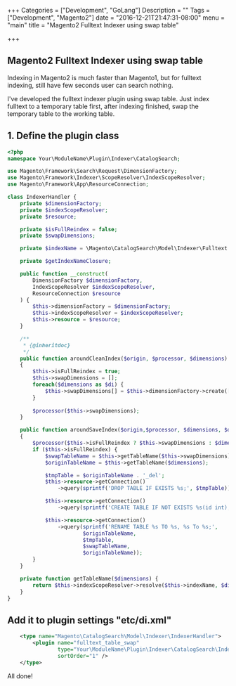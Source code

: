 +++
Categories = ["Development", "GoLang"]
Description = ""
Tags = ["Development", "Magento2"]
date = "2016-12-21T21:47:31-08:00"
menu = "main"
title = "Magento2 Fulltext Indexer using swap table"

+++

## Magento2 Fulltext Indexer using swap table

Indexing in Magento2 is much faster than Magento1, but for fulltext indexing, still have few seconds user can search nothing.

I've developed the fulltext indexer plugin using swap table. Just index fulltext to a temporary table first, after indexing finished, swap the temporary table to the working table.

## 1. Define the plugin class

```php
<?php
namespace Your\ModuleName\Plugin\Indexer\CatalogSearch;

use Magento\Framework\Search\Request\DimensionFactory;
use Magento\Framework\Indexer\ScopeResolver\IndexScopeResolver;
use Magento\Framework\App\ResourceConnection;

class IndexerHandler {
    private $dimensionFactory;
    private $indexScopeResolver;
    private $resource;

    private $isFullReindex = false;
    private $swapDimensions;

    private $indexName = \Magento\CatalogSearch\Model\Indexer\Fulltext::INDEXER_ID;

    private $getIndexNameClosure;

    public function __construct(
        DimensionFactory $dimensionFactory,
        IndexScopeResolver $indexScopeResolver,
        ResourceConnection $resource
    ) {
        $this->dimensionFactory = $dimensionFactory;
        $this->indexScopeResolver = $indexScopeResolver;
        $this->resource = $resource;
    }

    /**
     * {@inheritdoc}
     */
    public function aroundCleanIndex($origin, $processor, $dimensions)
    {
        $this->isFullReindex = true;
        $this->swapDimensions = [];
        foreach($dimensions as $di) {
            $this->swapDimensions[] = $this->dimensionFactory->create(['name' => 'swap', 'value' => $di->getValue()]);
        }
   
        $processor($this->swapDimensions);
    }

    public function aroundSaveIndex($origin,$processor, $dimensions, $documents)
    {
        $processor($this->isFullReindex ? $this->swapDimensions : $dimensions, $documents);
        if ($this->isFullReindex) {
            $swapTableName = $this->getTableName($this->swapDimensions);
            $originTableName = $this->getTableName($dimensions);

            $tmpTable = $originTableName . '_del';
            $this->resource->getConnection()
                ->query(sprintf('DROP TABLE IF EXISTS %s;', $tmpTable));

            $this->resource->getConnection()
                ->query(sprintf('CREATE TABLE IF NOT EXISTS %s(id int);', $originTableName));

            $this->resource->getConnection()
                ->query(sprintf('RENAME TABLE %s TO %s, %s To %s;', 
                        $originTableName, 
                        $tmpTable, 
                        $swapTableName, 
                        $originTableName));
        }
    }

    private function getTableName($dimensions) {
        return $this->indexScopeResolver->resolve($this->indexName, $dimensions);
    }
}
```

## Add it to plugin settings "etc/di.xml"
```xml
    <type name="Magento\CatalogSearch\Model\Indexer\IndexerHandler">
        <plugin name="fulltext_table_swap"
                type="Your\ModuleName\Plugin\Indexer\CatalogSearch\IndexerHandler"
                sortOrder="1" />
    </type>
```

All done!

